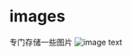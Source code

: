 # images
专门存储一些图片
![image text](http://img.52z.com/upload/news/image/20180621/20180621055734_59936.jpg)
